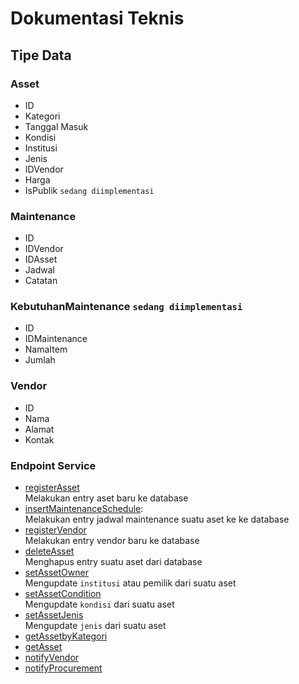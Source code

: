 # Dokumentasi Teknis

## Tipe Data

### Asset 
- ID
- Kategori
- Tanggal Masuk
- Kondisi
- Institusi
- Jenis
- IDVendor
- Harga
- IsPublik `sedang diimplementasi`

### Maintenance
- ID
- IDVendor
- IDAsset
- Jadwal
- Catatan

### KebutuhanMaintenance `sedang diimplementasi`
- ID
- IDMaintenance
- NamaItem
- Jumlah

### Vendor
- ID
- Nama
- Alamat
- Kontak

### Endpoint Service

- [registerAsset]()  
Melakukan entry aset baru ke database  
- [insertMaintenanceSchedule]():  
Melakukan entry jadwal maintenance suatu aset ke ke database  
- [registerVendor]()  
Melakukan entry vendor baru ke database  
- [deleteAsset]()  
Menghapus entry suatu aset dari database  
- [setAssetOwner]()  
Mengupdate `institusi` atau pemilik dari suatu aset  
- [setAssetCondition]()  
Mengupdate `kondisi` dari suatu aset  
- [setAssetJenis]()  
Mengupdate `jenis` dari suatu aset  
- [getAssetbyKategori]()   
- [getAsset]()   
- [notifyVendor]()   
- [notifyProcurement]()  

